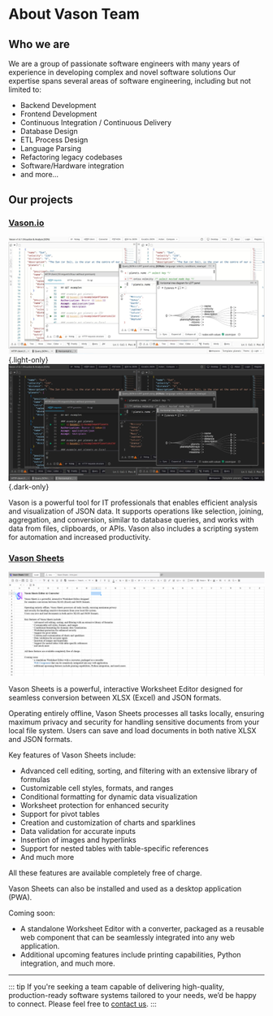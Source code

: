 # About Vason Team

## Who we are

We are a group of passionate software engineers with many years of experience in developing complex and novel software solutions
Our expertise spans several areas of software engineering, including but not limited to:

- Backend Development
- Frontend Development
- Continuous Integration / Continuous Delivery
- Database Design
- ETL Process Design
- Language Parsing
- Refactoring legacy codebases
- Software/Hardware integration
- and more...

## Our projects

### [Vason.io](https://vason.io)

![Vason-Light](./assets/vason-light.webp){.light-only}
![Vason-Dark](./assets/vason-dark.webp){.dark-only}

Vason is a powerful tool for IT professionals that enables efficient analysis and visualization of JSON data.
It supports operations like selection, joining, aggregation, and conversion, similar to database queries,
and works with data from files, clipboards, or APIs. Vason also includes a scripting system for
automation and increased productivity.

<lite-youtube videoid="P94cFu61tuo"/>

### [Vason Sheets](https://sheets.vason.io/)

![Vason-Sheets](./assets/vason-sheets-intro.png)

Vason Sheets is a powerful, interactive Worksheet Editor designed for seamless conversion between XLSX (Excel) and JSON formats.

Operating entirely offline, Vason Sheets processes all tasks locally, ensuring maximum privacy and security for handling sensitive documents from your local file system. Users can save and load documents in both native XLSX and JSON formats.

Key features of Vason Sheets include:
- Advanced cell editing, sorting, and filtering with an extensive library of formulas
- Customizable cell styles, formats, and ranges
- Conditional formatting for dynamic data visualization
- Worksheet protection for enhanced security
- Support for pivot tables
- Creation and customization of charts and sparklines
- Data validation for accurate inputs
- Insertion of images and hyperlinks
- Support for nested tables with table-specific references
- And much more

All these features are available completely free of charge.

Vason Sheets can also be installed and used as a desktop application (PWA).

Coming soon: 
- A standalone Worksheet Editor with a converter, packaged as a reusable web component that can be seamlessly integrated into any web application. 
- Additional upcoming features include printing capabilities, Python integration, and much more.

---

::: tip
If you're seeking a team capable of delivering high-quality,
production-ready software systems tailored to your needs, we’d be happy to connect.
Please feel free to [contact us](./contact-us).
:::
